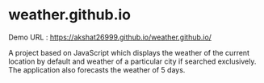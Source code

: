 # weather.github.io

Demo URL : https://akshat26999.github.io/weather.github.io/

A project based on JavaScript which displays the weather of the current location by default and weather of a particular city if searched exclusively. The application also forecasts the weather of 5 days.
